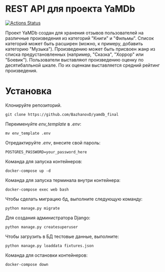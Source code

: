 # REST API для проекта YaMDb
[![Actions Status](https://github.com/BazhanovD/yamdb_final/workflows/Yamdb_final/badge.svg)](https://github.com/BazhanovD/yamdb_final/actions)

Проект YaMDb создан для хранения отзывов пользователей на различные произведения из категорий "Книги" и "Фильмы". Список категорий может быть расширен (можно, к примеру, добавить категорию "Музыка"). Произведению может быть присвоен жанр из списка предустановленных (например, "Сказка", "Хоррор" или "Боевик"). Пользователи выставляют произведению оценку по десятибалльной шкале. По их оценкам выставляется средний рейтинг произведения.

# Установка
Клонируйте репозиторий.
```
git clone https://github.com/BazhanovD/yamdb_final
```
Переименуйте *env_template* в *.env*:
```
mv env_template .env
```
Отредактируйте *.env*, внесите свой пароль:
```
POSTGRES_PASSWORD=your_password_here
```
Команда для запуска контейнеров:
```
docker-compose up -d
```
Команда для запуска терминала внутри контейнера:
```
docker-compose exec web bash
```
Чтобы сделать миграцию бд, выполните следующую команду:
```
python manage.py migrate
```
Для создания администратора Django:
```
python manage.py createsuperuser
```
Чтобы загрузить в БД тестовые данные, выполните:
```
python manage.py loaddata fixtures.json
```
Команда для остановки контейнеров:
```
docker-compose down
```

